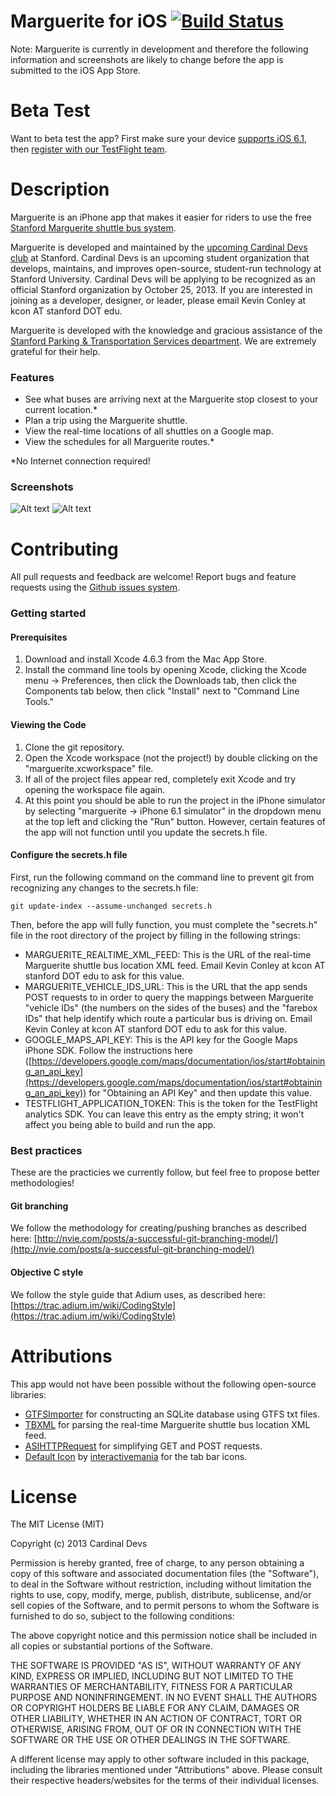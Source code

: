 # Marguerite for iOS [![Build Status](https://travis-ci.org/cardinaldevs/marguerite-ios.png?branch=master)](https://travis-ci.org/cardinaldevs/marguerite-ios)

Note: Marguerite is currently in development and therefore the following information and screenshots are likely to change before the app is submitted to the iOS App Store.

# Beta Test
Want to beta test the app? First make sure your device [supports iOS 6.1](http://en.wikipedia.org/wiki/List_of_iOS_devices#Highest_Version_of_iOS_Supported), then [register with our TestFlight team](http://tflig.ht/13qDQ8p).

# Description
Marguerite is an iPhone app that makes it easier for riders to use the free [Stanford Marguerite shuttle bus system](http://transportation.stanford.edu/marguerite/).

Marguerite is developed and maintained by the [upcoming Cardinal Devs club](http://sadevs.stanford.edu/) at Stanford. Cardinal Devs is an upcoming student organization that develops, maintains, and improves open-source, student-run technology at Stanford University. Cardinal Devs will be applying to be recognized as an official Stanford organization by October 25, 2013. If you are interested in joining as a developer, designer, or leader, please email Kevin Conley at kcon AT stanford DOT edu.

Marguerite is developed with the knowledge and gracious assistance of the [Stanford Parking & Transportation Services department](http://transportation.stanford.edu/). We are extremely grateful for their help.

### Features
* See what buses are arriving next at the Marguerite stop closest to your current location.*
* Plan a trip using the Marguerite shuttle.
* View the real-time locations of all shuttles on a Google map.
* View the schedules for all Marguerite routes.*

*No Internet connection required!

### Screenshots
![Alt text](http://www.static.kevintechnology.com/marguerite-ios/nextshuttle.png) ![Alt text](http://static.kevintechnology.com/marguerite-ios/livemap.png)

# Contributing
All pull requests and feedback are welcome! Report bugs and feature requests using the [Github issues system](https://github.com/cardinaldevs/marguerite-ios/issues).

### Getting started

#### Prerequisites
1. Download and install Xcode 4.6.3 from the Mac App Store. 
2. Install the command line tools by opening Xcode, clicking the Xcode menu -> Preferences, then click the Downloads tab, then click the Components tab below, then click "Install" next to "Command Line Tools."

#### Viewing the Code
1. Clone the git repository.
2. Open the Xcode workspace (not the project!) by double clicking on the "marguerite.xcworkspace" file.
3. If all of the project files appear red, completely exit Xcode and try opening the workspace file again.
4. At this point you should be able to run the project in the iPhone simulator by selecting "marguerite -> iPhone 6.1 simulator" in the dropdown menu at the top left and clicking the "Run" button. However, certain features of the app will not function until you update the secrets.h file.

#### Configure the secrets.h file
First, run the following command on the command line to prevent git from recognizing any changes to the secrets.h file:

    git update-index --assume-unchanged secrets.h
    
Then, before the app will fully function, you must complete the "secrets.h" file in the root directory of the project by filling in the following strings:
* MARGUERITE_REALTIME_XML_FEED: This is the URL of the real-time Marguerite shuttle bus location XML feed. Email Kevin Conley at kcon AT stanford DOT edu to ask for this value.
* MARGUERITE_VEHICLE_IDS_URL: This is the URL that the app sends POST requests to in order to query the mappings between Marguerite "vehicle IDs" (the numbers on the sides of the buses) and the "farebox IDs" that help identify which route a particular bus is driving on. Email Kevin Conley at kcon AT stanford DOT edu to ask for this value.
* GOOGLE_MAPS_API_KEY: This is the API key for the Google Maps iPhone SDK. Follow the instructions here ([https://developers.google.com/maps/documentation/ios/start#obtaining_an_api_key](https://developers.google.com/maps/documentation/ios/start#obtaining_an_api_key)) for "Obtaining an API Key" and then update this value.
* TESTFLIGHT_APPLICATION_TOKEN: This is the token for the TestFlight analytics SDK. You can leave this entry as the empty string; it won't affect you being able to build and run the app.

### Best practices
These are the practicies we currently follow, but feel free to propose better methodologies!

#### Git branching
We follow the methodology for creating/pushing branches as described here: 
[http://nvie.com/posts/a-successful-git-branching-model/](http://nvie.com/posts/a-successful-git-branching-model/)

#### Objective C style
We follow the style guide that Adium uses, as described here: 
[https://trac.adium.im/wiki/CodingStyle](https://trac.adium.im/wiki/CodingStyle)

# Attributions
This app would not have been possible without the following open-source libraries:
* [GTFSImporter](https://github.com/jvashishtha/GTFSImporter) for constructing an SQLite database using GTFS txt files.
* [TBXML](https://github.com/71squared/TBXML) for parsing the real-time Marguerite shuttle bus location XML feed.
* [ASIHTTPRequest](https://github.com/pokeb/asi-http-request) for simplifying GET and POST requests.
* [Default Icon](http://defaulticon.com/) by [interactivemania](http://www.interactivemania.com/) for the tab bar icons.
 
# License
The MIT License (MIT)

Copyright (c) 2013 Cardinal Devs

Permission is hereby granted, free of charge, to any person obtaining a copy of
this software and associated documentation files (the "Software"), to deal in
the Software without restriction, including without limitation the rights to
use, copy, modify, merge, publish, distribute, sublicense, and/or sell copies of
the Software, and to permit persons to whom the Software is furnished to do so,
subject to the following conditions:

The above copyright notice and this permission notice shall be included in all
copies or substantial portions of the Software.

THE SOFTWARE IS PROVIDED "AS IS", WITHOUT WARRANTY OF ANY KIND, EXPRESS OR
IMPLIED, INCLUDING BUT NOT LIMITED TO THE WARRANTIES OF MERCHANTABILITY, FITNESS
FOR A PARTICULAR PURPOSE AND NONINFRINGEMENT. IN NO EVENT SHALL THE AUTHORS OR
COPYRIGHT HOLDERS BE LIABLE FOR ANY CLAIM, DAMAGES OR OTHER LIABILITY, WHETHER
IN AN ACTION OF CONTRACT, TORT OR OTHERWISE, ARISING FROM, OUT OF OR IN
CONNECTION WITH THE SOFTWARE OR THE USE OR OTHER DEALINGS IN THE SOFTWARE.

A different license may apply to other software included in this package, 
including the libraries mentioned under "Attributions" above. Please consult their 
respective headers/websites for the terms of their individual licenses.
